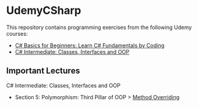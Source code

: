# UdemyCSharp
This repository contains programming exercises from the following Udemy courses:
- [C# Basics for Beginners: Learn C# Fundamentals by Coding](https://www.udemy.com/course/csharp-tutorial-for-beginners/)
- [C# Intermediate: Classes, Interfaces and OOP](https://www.udemy.com/course/csharp-intermediate-classes-interfaces-and-oop/)


## Important Lectures
C# Intermediate: Classes, Interfaces and OOP
- Section 5: Polymorphism: Third Pillar of OOP > [Method Overriding](http://udemy.com/course/csharp-intermediate-classes-interfaces-and-oop/learn/lecture/2243584#questions) 

